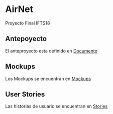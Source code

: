 # AirNet
Proyecto Final IFTS18

## Antepoyecto 
El anteproyecto esta definido en [Documento](https://drive.google.com/drive/folders/1OK1-6gu60YemV6R1D6A3omPxOAXJ9LqK?usp=sharing)

## Mockups
Los Mockups se encuentran en [Mockups](https://github.com/mariacasola/AirNet/tree/main/AirNet_Mockups)

## User Stories
Las historias de usuario se encuentran en [Stories](https://github.com/users/mariacasola/projects/1)
